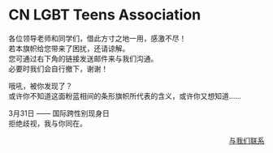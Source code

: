 # CN LGBT Teens Association

各位领导老师和同学们，借此方寸之地一用，感激不尽！  
若本旗帜给您带来了困扰，还请谅解。  
您可通过右下角的链接发送邮件来与我们沟通。  
必要时我们会自行撤下，谢谢！  


哦吼，被你发现了？  
或许你不知道这面粉蓝相间的条形旗帜所代表的含义，或许你又想知道……

3月31日 —— 国际跨性别现身日  
拒绝歧视，我与你同在。

<p align="right"><a href="mailto:cnlgbta@outlook.com">与我们联系</a></p>

